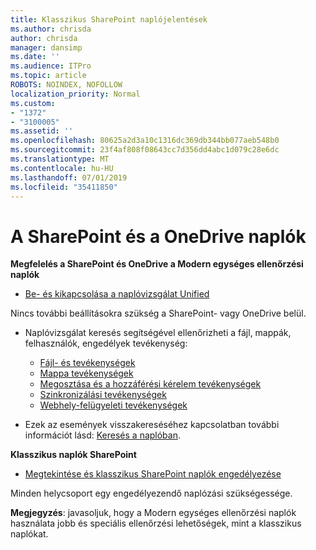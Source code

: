 ```yaml
---
title: Klasszikus SharePoint naplójelentések
ms.author: chrisda
author: chrisda
manager: dansimp
ms.date: ''
ms.audience: ITPro
ms.topic: article
ROBOTS: NOINDEX, NOFOLLOW
localization_priority: Normal
ms.custom:
- "1372"
- "3100005"
ms.assetid: ''
ms.openlocfilehash: 80625a2d3a10c1316dc369db344bb077aeb548b0
ms.sourcegitcommit: 23f4af808f08643cc7d356dd4abc1d079c28e6dc
ms.translationtype: MT
ms.contentlocale: hu-HU
ms.lasthandoff: 07/01/2019
ms.locfileid: "35411850"
---
```

# <a name="sharepoint-and-onedrive-audit-logs"></a>A SharePoint és a OneDrive naplók

**Megfelelés a SharePoint és OneDrive a Modern egységes ellenőrzési naplók**

- [Be- és kikapcsolása a naplóvizsgálat Unified](https://docs.microsoft.com/en-us/office365/securitycompliance/turn-audit-log-search-on-or-off) 

Nincs további beállításokra szükség a SharePoint- vagy OneDrive belül.

- Naplóvizsgálat keresés segítségével ellenőrizheti a fájl, mappák, felhasználók, engedélyek tevékenység:

    - [Fájl- és tevékenységek](https://docs.microsoft.com/en-us/office365/securitycompliance/search-the-audit-log-in-security-and-compliance)
    - [Mappa tevékenységek](https://docs.microsoft.com/en-us/office365/securitycompliance/search-the-audit-log-in-security-and-compliance#folder-activities)
    - [Megosztása és a hozzáférési kérelem tevékenységek](https://docs.microsoft.com/en-us/office365/securitycompliance/search-the-audit-log-in-security-and-compliance#sharing-and-access-request-activities)
    - [Szinkronizálási tevékenységek](https://docs.microsoft.com/en-us/office365/securitycompliance/search-the-audit-log-in-security-and-compliance#synchronization-activities)
    - [Webhely-felügyeleti tevékenységek](https://docs.microsoft.com/en-us/office365/securitycompliance/search-the-audit-log-in-security-and-compliance#site-administration-activities)
- Ezek az események visszakereséséhez kapcsolatban további információt lásd: [Keresés a naplóban](https://docs.microsoft.com/office365/securitycompliance/search-the-audit-log-in-security-and-compliance#search-the-audit-log).

**Klasszikus naplók SharePoint**

- [Megtekintése és klasszikus SharePoint naplók engedélyezése](https://support.office.com/en-us/article/view-audit-log-reports-b37c5869-1b47-4a82-a30d-ea20070fe527)

Minden helycsoport egy engedélyezendő naplózási szükségessége. 

**Megjegyzés**: javasoljuk, hogy a Modern egységes ellenőrzési naplók használata jobb és speciális ellenőrzési lehetőségek, mint a klasszikus naplókat.

